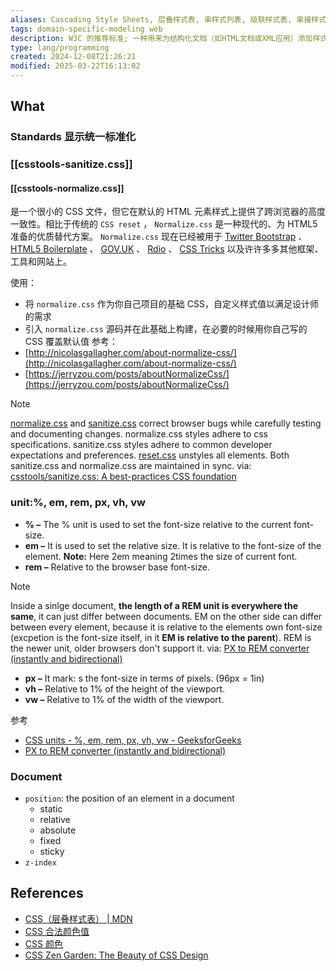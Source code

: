 ```yaml
---
aliases: Cascading Style Sheets, 层叠样式表, 串样式列表, 级联样式表, 串接样式表, 阶层式样式表
tags: domain-specific-modeling web
description: W3C 的推荐标准; 一种用来为结构化文档（如HTML文档或XML应用）添加样式（字体、间距和颜色等）的计算机语言，由W3C定义和维护
type: lang/programming
created: 2024-12-08T21:26:21
modified: 2025-03-22T16:13:02
---
```


## What

### Standards 显示统一标准化
### [[csstools-sanitize.css]]
#### [[csstools-normalize.css]]

是一个很小的 CSS 文件，但它在默认的 HTML 元素样式上提供了跨浏览器的高度一致性。相比于传统的 `CSS reset` ， `Normalize.css` 是一种现代的、为 HTML5 准备的优质替代方案。 `Normalize.css` 现在已经被用于 [Twitter Bootstrap](http://getbootstrap.com/) 、 [HTML5 Boilerplate](http://html5boilerplate.com/) 、 [GOV.UK](http://www.gov.uk/) 、 [Rdio](http://www.rdio.com/) 、 [CSS Tricks](http://css-tricks.com/) 以及许许多多其他框架、工具和网站上。

使用：

- 将 `normalize.css` 作为你自己项目的基础 CSS，自定义样式值以满足设计师的需求
- 引入 `normalize.css` 源码并在此基础上构建，在必要的时候用你自己写的 CSS 覆盖默认值
参考：
- [http://nicolasgallagher.com/about-normalize-css/](http://nicolasgallagher.com/about-normalize-css/)
- [https://jerryzou.com/posts/aboutNormalizeCss/](https://jerryzou.com/posts/aboutNormalizeCss/)

> [!note]
> [normalize.css](https://github.com/csstools/normalize.css) and [sanitize.css](https://github.com/csstools/sanitize.css) correct browser bugs while carefully testing and documenting changes.
  normalize.css styles adhere to css specifications.
  sanitize.css styles adhere to common developer expectations and preferences.
  [reset.css](http://meyerweb.com/eric/tools/css/reset/) unstyles all elements.
  Both sanitize.css and normalize.css are maintained in sync.
  via: [csstools/sanitize.css: A best-practices CSS foundation](https://github.com/csstools/sanitize.css)

### unit:%, em, rem, px, vh, vw

- **% –** The % unit is used to set the font-size relative to the current font-size.
- **em –** It is used to set the relative size. It is relative to the font-size of the element.
**Note:** Here 2em meaning 2times the size of current font.
- **rem –** Relative to the browser base font-size.

> [!note]
> Inside a sinlge document, **the length of a REM unit is everywhere the same**, it can just differ between documents. EM on the other side can differ between every element, because it is relative to the elements own font-size (excpetion is the font-size itself, in it **EM is relative to the parent**).
REM is the newer unit, older browsers don't support it.
via: [PX to REM converter (instantly and bidirectional)](https://nekocalc.com/px-to-rem-converter)

- **px –** It mark: s the font-size in terms of pixels. (96px = 1in)
- **vh –** Relative to 1% of the height of the viewport.
- **vw –** Relative to 1% of the width of the viewport.

参考

- [CSS units - %, em, rem, px, vh, vw - GeeksforGeeks](https://www.geeksforgeeks.org/css-units-em-rem-px-vh-vw/)
- [PX to REM converter (instantly and bidirectional)](https://nekocalc.com/px-to-rem-converter)

### Document
- `position`: the position of an element in a document
    - static
    - relative
    - absolute
    - fixed
    - sticky
- `z-index`

## References

  - [CSS（层叠样式表） | MDN](https://developer.mozilla.org/zh-CN/docs/Web/CSS)
  - [CSS 合法颜色值](https://www.w3school.com.cn/cssref/css_colors_legal.asp)
  - [CSS 颜色](https://www.w3school.com.cn/cssref/css_colors.asp)
  - [CSS Zen Garden: The Beauty of CSS Design](http://www.csszengarden.com/)
